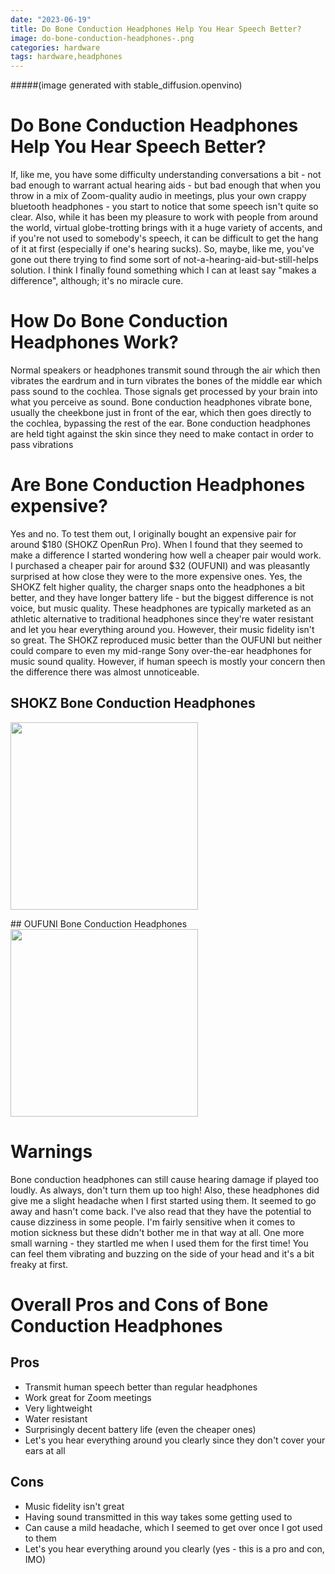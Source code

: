 ```yaml
---
date: "2023-06-19"
title: Do Bone Conduction Headphones Help You Hear Speech Better?
image: do-bone-conduction-headphones-.png
categories: hardware
tags: hardware,headphones
---
```


#####(image generated with stable_diffusion.openvino)

# Do Bone Conduction Headphones Help You Hear Speech Better?

If, like me, you have some difficulty understanding conversations a bit - not bad enough to warrant actual hearing aids - but bad enough that when you throw in a mix of Zoom-quality audio in meetings, plus your own crappy bluetooth headphones - you start to notice that some speech isn't quite so clear. Also, while it has been my pleasure to work with people from around the world, virtual globe-trotting brings with it a huge variety of accents, and if you're not used to somebody's speech, it can be difficult to get the hang of it at first (especially if one's hearing sucks). So, maybe, like me, you've gone out there trying to find some sort of not-a-hearing-aid-but-still-helps solution. I think I finally found something which I can at least say "makes a difference", although; it's no miracle cure.

# How Do Bone Conduction Headphones Work?

Normal speakers or headphones transmit sound through the air which then vibrates the eardrum and in turn vibrates the bones of the middle ear which pass sound to the cochlea. Those signals get processed by your brain into what you perceive as sound. Bone conduction headphones vibrate bone, usually the cheekbone just in front of the ear, which then goes directly to the cochlea, bypassing the rest of the ear. Bone conduction headphones are held tight against the skin since they need to make contact in order to pass vibrations

# Are Bone Conduction Headphones expensive?

Yes and no. To test them out, I originally bought an expensive pair for around $180 (SHOKZ OpenRun Pro). When I found that they seemed to make a difference I started wondering how well a cheaper pair would work. I purchased a cheaper pair for around $32 (OUFUNI) and was pleasantly surprised at how close they were to the more expensive ones. Yes, the SHOKZ felt higher quality, the charger snaps onto the headphones a bit better, and they have longer battery life - but the biggest difference is not voice, but music quality. These headphones are typically marketed as an athletic alternative to traditional headphones since they're water resistant and let you hear everything around you. However, their music fidelity isn't so great. The SHOKZ reproduced music better than the OUFUNI but neither could compare to even my mid-range Sony over-the-ear headphones for music sound quality. However, if human speech is mostly your concern then the difference there was almost unnoticeable.

## SHOKZ Bone Conduction Headphones
<img src="assets/images/shokz.jpg" width="300px">
<p>
## OUFUNI Bone Conduction Headphones
<img src="assets/images/oufuni.jpg" width="300px">
<p>

# Warnings

Bone conduction headphones can still cause hearing damage if played too loudly. As always, don't turn them up too high! Also, these headphones did give me a slight headache when I first started using them. It seemed to go away and hasn't come back. I've also read that they have the potential to cause dizziness in some people. I'm fairly sensitive when it comes to motion sickness but these didn't bother me in that way at all. One more small warning - they startled me when I used them for the first time! You can feel them vibrating and buzzing on the side of your head and it's a bit freaky at first.

# Overall Pros and Cons of Bone Conduction Headphones

## Pros
* Transmit human speech better than regular headphones
* Work great for Zoom meetings
* Very lightweight
* Water resistant
* Surprisingly decent battery life (even the cheaper ones)
* Let's you hear everything around you clearly since they don't cover your ears at all

## Cons
* Music fidelity isn't great
* Having sound transmitted in this way takes some getting used to
* Can cause a mild headache, which I seemed to get over once I got used to them
* Let's you hear everything around you clearly (yes - this is a pro and con, IMO)



